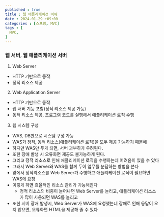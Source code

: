 ```yaml
---
published : true
title : 웹 애플리케이션 이해
date : 2024-01-29 +09:00
categories : [스프링, MVC]
tags : [
  MVC,
]
---
```

<!-- ![](/assets/img/Spring/aaaa.png){:style="border:1px solid #eaeaea; border-radius: 7px; padding: 0px;" } -->
<!-- ![](/assets/img/alg/4-1.png){:style="width:1000px" } -->

### 웹 서버, 웹 애플리케이션 서버
1. Web Server
- HTTP 기반으로 동작
- 정적 리소스 제공

2. Web Application Server
- HTTP 기반으로 동작
- 웹 서버 기능 포함(정적 리소스 제공 가능)
- 동적 리소스 제공, 프로그램 코드를 실행해서 애플리케이션 로직 수행

3. 웹 시스템 구성
- WAS, DB만으로 시스템 구성 가능
- WAS가 정적, 동적 리소스(애플리케이션 로직)을 모두 제공 가능하기 때문에
- 하지만 WAS만 두게 되면, 서버 과부하가 우려된다.
- 또한 장애 발생 시 오류화면 제공도 불가능하게 된다.
- 그리고 정적 리소스로 인해 애플리케이션 로직을 수행하는데 어려움이 있을 수 있다
- 그래서 Web Server와 WAS를 함께 두어 업무를 분담하는 방법을 쓴다
- 앞에서 정적리소스를 Web Server가 수행하고 애플리케이션 로직이 필요하면 WAS에 요청
- 이렇게 하면 효율적인 리소스 관리가 가능해진다
  - 정적 리소스의 비중이 늘어나면 Web Server를 늘리고, 애플리케이션 리소스가 많이 사용되면 WAS를 늘리고
- 또한 서버 장애 발생시, Web Server가 WAS에 요청했는데 장애로 인해 응답이 오지 않으면, 오류화면 HTML을 제공해 줄 수 있다

